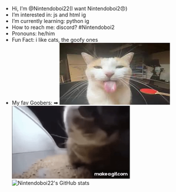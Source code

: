 -  Hi, I’m @Nintendoboi22(I want Nintendoboi2😠)
-  I’m interested in: js and html ig
-  I’m currently learning: python ig
-  How to reach me: discord? #Nintendoboi2
-  Pronouns: he/him
-  Fun Fact: i like cats, the goofy ones
-  My fav Goobers: ➡
![fortnite](cover3.jpg)
![kittie](gRE6UG.gif)
![Nintendoboi22's GitHub stats](https://github-readme-stats.vercel.app/api?username=nintendoboi22&show_icons=true&theme=synthwave&hide=prs,issues)
